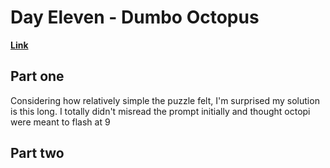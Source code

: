 # Day Eleven - Dumbo Octopus

[**Link**](https://adventofcode.com/2021/day/11)

## Part one

Considering how relatively simple the puzzle felt, I'm surprised my solution is this long.
I totally didn't misread the prompt initially and thought octopi were meant to flash at 9

## Part two
